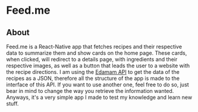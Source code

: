 <h1>Feed.me</h1>
<h2>About</h2>
Feed.me is a React-Native app that fetches recipes and their respective data to summarize them and show cards on the home page.
These cards, when clicked, will redirect to a details page, with ingredients and their respective images, as well as a button that
leads the user to a website with the recipe directions. I am using the <a href="https://developer.edamam.com/">Edamam API</a> to get the
data of the recipes as a JSON, therefore all the structure of the app is made to the interface of this API. If you want to use another one, 
feel free to do so, just bear in mind to change the way you retrieve the information wanted. Anyways, it's a very simple app I made to test my
knowledge and learn new stuff.
